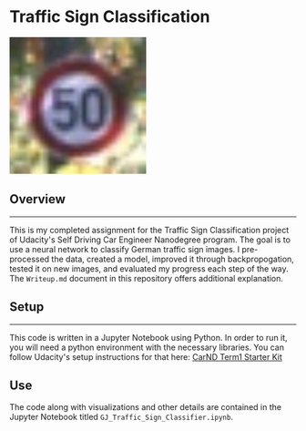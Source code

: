# **Traffic Sign Classification** 

<img src="ReferencePictures/example.jpg" width="240" alt="Combined Image" />

## **Overview**
---

This is my completed assignment for the Traffic Sign Classification project of Udacity's Self Driving Car Engineer Nanodegree program.  The goal is to use a neural network to classify German traffic sign images.  I pre-processed the data, created a model, improved it through backpropogation, tested it on new images, and evaluated my progress each step of the way.  The `Writeup.md` document in this repository offers additional explanation.  

## **Setup**
---

This code is written in a Jupyter Notebook using Python.  In order to run it, you will need a python environment with the necessary libraries.  You can follow Udacity's setup instructions for that here: [CarND Term1 Starter Kit](https://github.com/udacity/CarND-Term1-Starter-Kit/blob/master/README.md)


## **Use**
The code along with visualizations and other details are contained in the Jupyter Notebook titled `GJ_Traffic_Sign_Classifier.ipynb`.  


